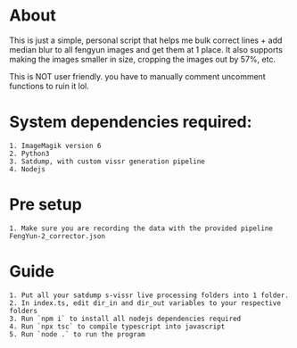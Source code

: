 # About

This is just a simple, personal script that helps me bulk correct lines + add median blur to all fengyun images and get them at 1 place. It also supports making the images smaller in size, cropping the images out by 57%, etc.

This is NOT user friendly. you have to manually comment uncomment functions to ruin it lol.


# System dependencies required:
    1. ImageMagik version 6
    2. Python3
    3. Satdump, with custom vissr generation pipeline
    4. Nodejs

# Pre setup
    1. Make sure you are recording the data with the provided pipeline FengYun-2_corrector.json

# Guide

    1. Put all your satdump s-vissr live processing folders into 1 folder.
    2. In index.ts, edit dir_in and dir_out variables to your respective folders
    3. Run `npm i` to install all nodejs dependencies required
    4. Run `npx tsc` to compile typescript into javascript
    5. Run `node .` to run the program
